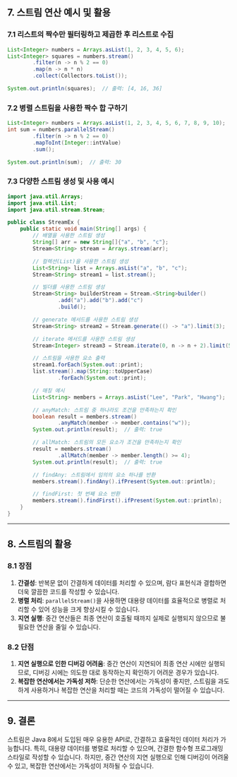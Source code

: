 ## 7. 스트림 연산 예시 및 활용

### 7.1 리스트의 짝수만 필터링하고 제곱한 후 리스트로 수집
```java
List<Integer> numbers = Arrays.asList(1, 2, 3, 4, 5, 6);
List<Integer> squares = numbers.stream()
        .filter(n -> n % 2 == 0)
        .map(n -> n * n)
        .collect(Collectors.toList());

System.out.println(squares);  // 출력: [4, 16, 36]
```

### 7.2 병렬 스트림을 사용한 짝수 합 구하기
```java
List<Integer> numbers = Arrays.asList(1, 2, 3, 4, 5, 6, 7, 8, 9, 10);
int sum = numbers.parallelStream()
        .filter(n -> n % 2 == 0)
        .mapToInt(Integer::intValue)
        .sum();

System.out.println(sum);  // 출력: 30
```

### 7.3 다양한 스트림 생성 및 사용 예시
```java
import java.util.Arrays;
import java.util.List;
import java.util.stream.Stream;

public class StreamEx {
    public static void main(String[] args) {
        // 배열을 사용한 스트림 생성
        String[] arr = new String[]{"a", "b", "c"};
        Stream<String> stream = Arrays.stream(arr);

        // 컬렉션(List)을 사용한 스트림 생성
        List<String> list = Arrays.asList("a", "b", "c");
        Stream<String> stream1 = list.stream();

        // 빌더를 사용한 스트림 생성
        Stream<String> builderStream = Stream.<String>builder()
                .add("a").add("b").add("c")
                .build();

        // generate 메서드를 사용한 스트림 생성
        Stream<String> stream2 = Stream.generate(() -> "a").limit(3);

        // iterate 메서드를 사용한 스트림 생성
        Stream<Integer> stream3 = Stream.iterate(0, n -> n + 2).limit(5); // 출력: 0, 2, 4, 6, 8

        // 스트림을 사용한 요소 출력
        stream1.forEach(System.out::print);
        list.stream().map(String::toUpperCase)
                .forEach(System.out::print);

        // 매칭 예시
        List<String> members = Arrays.asList("Lee", "Park", "Hwang");

        // anyMatch: 스트림 중 하나라도 조건을 만족하는지 확인
        boolean result = members.stream()
                .anyMatch(member -> member.contains("w"));
        System.out.println(result);  // 출력: true

        // allMatch: 스트림의 모든 요소가 조건을 만족하는지 확인
        result = members.stream()
                .allMatch(member -> member.length() >= 4);
        System.out.println(result);  // 출력: true

        // findAny: 스트림에서 임의의 요소 하나를 반환
        members.stream().findAny().ifPresent(System.out::println);

        // findFirst: 첫 번째 요소 반환
        members.stream().findFirst().ifPresent(System.out::println);
    }
}
```

---

## 8. 스트림의 활용

### 8.1 장점
1) **간결성**: 반복문 없이 간결하게 데이터를 처리할 수 있으며, 람다 표현식과 결합하면 더욱 깔끔한 코드를 작성할 수 있습니다.
2) **병렬 처리**: `parallelStream()`을 사용하면 대용량 데이터를 효율적으로 병렬로 처리할 수 있어 성능을 크게 향상시킬 수 있습니다.
3) **지연 실행**: 중간 연산들은 최종 연산이 호출될 때까지 실제로 실행되지 않으므로 불필요한 연산을 줄일 수 있습니다.

### 8.2 단점
1) **지연 실행으로 인한 디버깅 어려움**: 중간 연산이 지연되어 최종 연산 시에만 실행되므로, 디버깅 시에는 의도한 대로 동작하는지 확인하기 어려운 경우가 있습니다.
2) **복잡한 연산에서는 가독성 저하**: 단순한 연산에서는 가독성이 좋지만, 스트림을 과도하게 사용하거나 복잡한 연산을 처리할 때는 코드의 가독성이 떨어질 수 있습니다.

---

## 9. 결론

스트림은 Java 8에서 도입된 매우 유용한 API로, 간결하고 효율적인 데이터 처리가 가능합니다. 특히, 대용량 데이터를 병렬로 처리할 수 있으며, 간결한 함수형 프로그래밍 스타일로 작성할 수 있습니다. 하지만, 중간 연산의 지연 실행으로 인해 디버깅이 어려울 수 있고, 복잡한 연산에서는 가독성이 저하될 수 있습니다.
